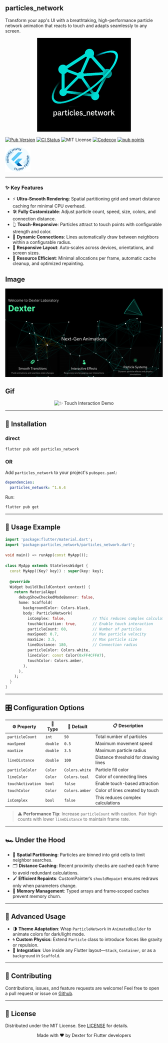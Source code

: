 ## particles_network

Transform your app's UI with a breathtaking, high-performance particle network animation that reacts to touch and adapts seamlessly to any screen.

<p align="center">
  <a href="https://github.com/abod8639/Particles_Network">
    <img alt="particles_network demo" width="300" src="assets/Picsart_25-05-10_12-57-34-680.png">
  </a>
</p>

 [![Pub Version](https://img.shields.io/pub/v/particles_network)](https://pub.dev/packages/particles_network)
 [![CI Status](https://github.com/abod8639/Particles_Network/actions/workflows/flutter-ci.yml/badge.svg)]()
![MIT License](https://img.shields.io/badge/license-MIT-blue.svg)
 [![Codecov](https://codecov.io/gh/abod8639/Particles_Network/branch/main/graph/badge.svg)]() 
[![pub points](https://img.shields.io/pub/points/device_info_plus?color=0F80C1&label=pub%20points)](https://pub.dev/packages/particles_network/score)
<p align="left">
  <a href="https://github.com/abod8639/Particles_Network">
    <img alt="particles_network demo" width="80" src="https://github.com/fluttercommunity/plus_plugins/raw/main/assets/flutter-favorite-badge.png">
  </a>
</p>

---

### ✨ Key Features

* ⚡ **Ultra‑Smooth Rendering**: Spatial partitioning grid and smart distance caching for minimal CPU overhead.
* 🛠 **Fully Customizable**: Adjust particle count, speed, size, colors, and connection distance.
* 👆 **Touch-Responsive**: Particles attract to touch points with configurable strength and color.
* 🔗 **Dynamic Connections**: Lines automatically draw between neighbors within a configurable radius.
* 📱 **Responsive Layout**: Auto‑scales across devices, orientations, and screen sizes.
* 🧠 **Resource Efficient**: Minimal allocations per frame, automatic cache cleanup, and optimized repainting.

## Image

![🖼️ Static Preview](assets/image.png)

## Gif
<p align="center">
  <img src="https://github.com/abod8639/flutter_habit_tracker/blob/main/assets/gif/c49ae41c72134b67b31d54593d3414f8.gif?raw=true" alt="✨ Touch Interaction Demo">
</p>

---

## 🚀 Installation

### direct
```
flutter pub add particles_network
```
### OR

Add `particles_network` to your project's `pubspec.yaml`:

```yaml
dependencies:
  particles_network: ^1.6.4
```

Run:

```bash
flutter pub get
```

---

## 🧪 Usage Example

```dart
import 'package:flutter/material.dart';
import 'package:particles_network/particles_network.dart';

void main() => runApp(const MyApp());

class MyApp extends StatelessWidget {
  const MyApp({Key? key}) : super(key: key);

  @override
  Widget build(BuildContext context) {
    return MaterialApp(
      debugShowCheckedModeBanner: false,
      home: Scaffold(
        backgroundColor: Colors.black,
        body: ParticleNetwork(
          isComplex: false,            // This reduces complex calculations
          touchActivation: true,       // Enable touch interaction
          particleCount: 60,           // Number of particles
          maxSpeed: 0.7,               // Max particle velocity
          maxSize: 3.5,                // Max particle size
          lineDistance: 180,           // Connection radius
          particleColor: Colors.white,
          lineColor: const Color(0xFF4CFFA7),
          touchColor: Colors.amber,
        ),
      ),
    );
  }
}
```

---

## 🎛️ Configuration Options

| ⚙️ Property       | 🧾 Type  | 🧪 Default     | 📋 Description                       |
| ----------------- | -------- | -------------- | ------------------------------------ |
| `particleCount`   | `int`    | `50`           | Total number of particles            |
| `maxSpeed`        | `double` | `0.5`          | Maximum movement speed               |
| `maxSize`         | `double` | `3.5`          | Maximum particle radius              |
| `lineDistance`    | `double` | `100`          | Distance threshold for drawing lines |
| `particleColor`   | `Color`  | `Colors.white` | Particle fill color                  |
| `lineColor`       | `Color`  | `Colors.teal`  | Color of connecting lines            |
| `touchActivation` | `bool`   | `false`        | Enable touch-based attraction        |
| `touchColor`      | `Color`  | `Colors.amber` | Color of lines created by touch      |
| `isComplex`       | `bool`   | `false`        | This reduces complex calculations    |

> ⚠️ **Performance Tip**: Increase `particleCount` with caution. Pair high counts with lower `lineDistance` to maintain frame rate.

---

## 🏎️ Under the Hood

* 🧩 **Spatial Partitioning**: Particles are binned into grid cells to limit neighbor searches.
* 🗂️ **Distance Caching**: Recent proximity checks are cached each frame to avoid redundant calculations.
* 🖌️ **Efficient Repaints**: CustomPainter’s `shouldRepaint` ensures redraws only when parameters change.
* 🧼 **Memory Management**: Typed arrays and frame‑scoped caches prevent memory churn.

---

## 🧠 Advanced Usage

* 🌗 **Theme Adaptation**: Wrap `ParticleNetwork` in `AnimatedBuilder` to animate colors for dark/light mode.
* 🌀 **Custom Physics**: Extend `Particle` class to introduce forces like gravity or repulsion.
* 🧱 **Integration**: Use inside any Flutter layout—`Stack`, `Container`, or as a `background` in `Scaffold`.

---

## 🤝 Contributing

Contributions, issues, and feature requests are welcome! Feel free to open a pull request or issue on [Github](https://github.com/abod8639/Particles_Network).

---

## 📜 License

Distributed under the MIT License. See [LICENSE](LICENSE) for details.

<p align="center">
  Made with ❤️ by Dexter for Flutter developers
</p>
